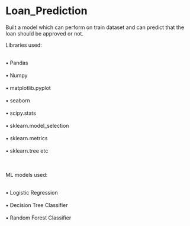 # Loan_Prediction

Built a model which can perform on train dataset and can predict that the loan should be approved or not.

Libraries used:

<br>•	Pandas</br>
<br>•	Numpy</br>
<br>•	matplotlib.pyplot</br>
<br>•	seaborn</br>
<br>•	scipy.stats</br>
<br>•	sklearn.model_selection</br>
<br>•	sklearn.metrics</br>
<br>•	sklearn.tree etc</br>
<br></br>


ML models used:

<br>•	Logistic Regression</br>
<br>•	Decision Tree Classifier</br>
<br>•	Random Forest Classifier</br>
